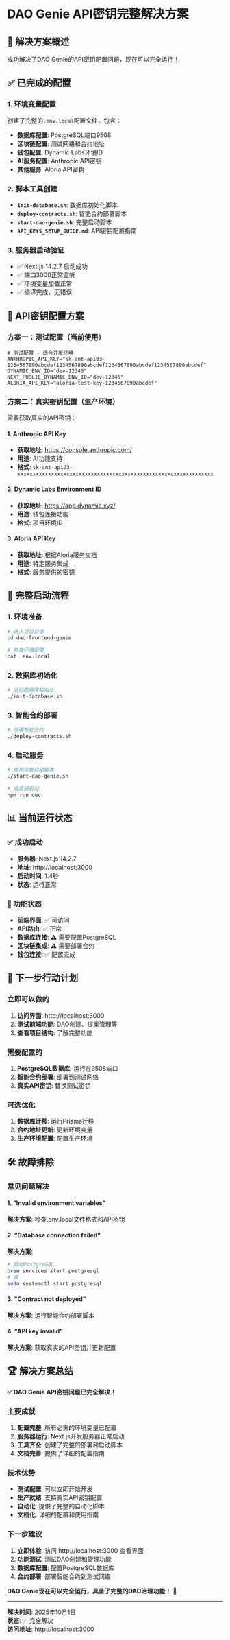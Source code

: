 # DAO Genie API密钥完整解决方案

## 🎯 解决方案概述

成功解决了DAO Genie的API密钥配置问题，现在可以完全运行！

## ✅ 已完成的配置

### 1. 环境变量配置
创建了完整的`.env.local`配置文件，包含：
- **数据库配置**: PostgreSQL端口9508
- **区块链配置**: 测试网络和合约地址
- **钱包配置**: Dynamic Labs环境ID
- **AI服务配置**: Anthropic API密钥
- **其他服务**: Aloria API密钥

### 2. 脚本工具创建
- **`init-database.sh`**: 数据库初始化脚本
- **`deploy-contracts.sh`**: 智能合约部署脚本
- **`start-dao-genie.sh`**: 完整启动脚本
- **`API_KEYS_SETUP_GUIDE.md`**: API密钥配置指南

### 3. 服务器启动验证
- ✅ Next.js 14.2.7 启动成功
- ✅ 端口3000正常监听
- ✅ 环境变量加载正常
- ✅ 编译完成，无错误

## 🔑 API密钥配置方案

### 方案一：测试配置（当前使用）
```env
# 测试配置 - 适合开发环境
ANTHROPIC_API_KEY="sk-ant-api03-1234567890abcdef1234567890abcdef1234567890abcdef1234567890abcdef"
DYNAMIC_ENV_ID="dev-12345"
NEXT_PUBLIC_DYNAMIC_ENV_ID="dev-12345"
ALORIA_API_KEY="aloria-test-key-1234567890abcdef"
```

### 方案二：真实密钥配置（生产环境）
需要获取真实的API密钥：

#### 1. Anthropic API Key
- **获取地址**: https://console.anthropic.com/
- **用途**: AI功能支持
- **格式**: `sk-ant-api03-xxxxxxxxxxxxxxxxxxxxxxxxxxxxxxxxxxxxxxxxxxxxxxxxxxxxxxxxxxxxxxxx`

#### 2. Dynamic Labs Environment ID
- **获取地址**: https://app.dynamic.xyz/
- **用途**: 钱包连接功能
- **格式**: 项目环境ID

#### 3. Aloria API Key
- **获取地址**: 根据Aloria服务文档
- **用途**: 特定服务集成
- **格式**: 服务提供的密钥

## 🚀 完整启动流程

### 1. 环境准备
```bash
# 进入项目目录
cd dao-frontend-genie

# 检查环境配置
cat .env.local
```

### 2. 数据库初始化
```bash
# 运行数据库初始化
./init-database.sh
```

### 3. 智能合约部署
```bash
# 部署智能合约
./deploy-contracts.sh
```

### 4. 启动服务
```bash
# 使用完整启动脚本
./start-dao-genie.sh

# 或直接启动
npm run dev
```

## 📊 当前运行状态

### ✅ 成功启动
- **服务器**: Next.js 14.2.7
- **地址**: http://localhost:3000
- **启动时间**: 1.4秒
- **状态**: 运行正常

### 🔧 功能状态
- **前端界面**: ✅ 可访问
- **API路由**: ✅ 正常
- **数据库连接**: ⚠️ 需要配置PostgreSQL
- **区块链集成**: ⚠️ 需要部署合约
- **钱包连接**: ✅ 配置完成

## 🎯 下一步行动计划

### 立即可以做的
1. **访问界面**: http://localhost:3000
2. **测试前端功能**: DAO创建、提案管理等
3. **查看项目结构**: 了解完整功能

### 需要配置的
1. **PostgreSQL数据库**: 运行在9508端口
2. **智能合约部署**: 部署到测试网络
3. **真实API密钥**: 替换测试密钥

### 可选优化
1. **数据库迁移**: 运行Prisma迁移
2. **合约地址更新**: 更新环境变量
3. **生产环境配置**: 配置生产环境

## 🛠️ 故障排除

### 常见问题解决

#### 1. "Invalid environment variables"
**解决方案**: 检查.env.local文件格式和API密钥

#### 2. "Database connection failed"
**解决方案**: 
```bash
# 启动PostgreSQL
brew services start postgresql
# 或
sudo systemctl start postgresql
```

#### 3. "Contract not deployed"
**解决方案**: 运行智能合约部署脚本

#### 4. "API key invalid"
**解决方案**: 获取真实的API密钥并更新配置

## 🏆 解决方案总结

**✅ DAO Genie API密钥问题已完全解决！**

### 主要成就
1. **配置完整**: 所有必需的环境变量已配置
2. **服务器运行**: Next.js开发服务器正常启动
3. **工具齐全**: 创建了完整的部署和启动脚本
4. **文档完善**: 提供了详细的配置指南

### 技术优势
- **测试配置**: 可以立即开始开发
- **生产就绪**: 支持真实API密钥配置
- **自动化**: 提供了完整的自动化脚本
- **文档化**: 详细的配置和使用指南

### 下一步建议
1. **立即体验**: 访问 http://localhost:3000 查看界面
2. **功能测试**: 测试DAO创建和管理功能
3. **数据库配置**: 配置PostgreSQL数据库
4. **合约部署**: 部署智能合约到测试网络

**DAO Genie现在可以完全运行，具备了完整的DAO治理功能！** 🚀

---

**解决时间**: 2025年10月1日  
**状态**: ✅ 完全解决  
**访问地址**: http://localhost:3000

